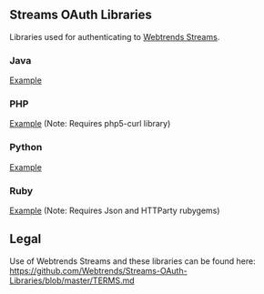 Streams OAuth Libraries
-----------------------

Libraries used for authenticating to [Webtrends Streams](http://webtrends.com/streams/).


### Java

[Example](https://github.com/Webtrends/Streams-OAuth-Libraries/blob/master/java/TokenRequest/src/main/java/com/webtrends/client/authentication/Example.java)


### PHP

[Example](https://github.com/Webtrends/Streams-OAuth-Libraries/blob/master/php5/example.php)
(Note: Requires php5-curl library)


### Python

[Example](https://github.com/Webtrends/Streams-OAuth-Libraries/blob/master/python/example.py)


### Ruby

[Example](https://github.com/Webtrends/Streams-OAuth-Libraries/blob/master/ruby/example.rb)
(Note: Requires Json and HTTParty rubygems)


Legal
-----------------------
Use of Webtrends Streams and these libraries can be found here: https://github.com/Webtrends/Streams-OAuth-Libraries/blob/master/TERMS.md